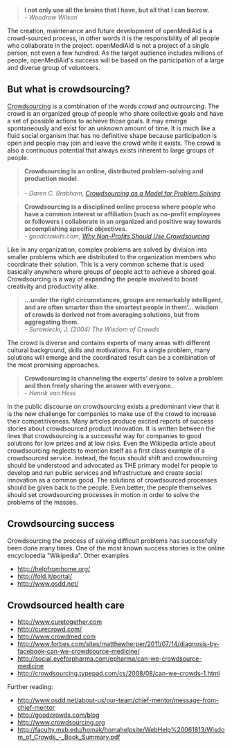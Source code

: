 > **I not only use all the brains that I have, but all that I can borrow.**<br />
> \- _Woodrow Wilson_

The creation, maintenance and future development of openMediAid is a crowd-sourced process, in other words it is the responsibility of all people who collaborate in the project. openMediAid is not a project of a single person, not even a few hundred. As the target audience includes millions of people, openMediAid's success will be based on the participation of a large and diverse group of volunteers.

## But what is crowdsourcing?
[Crowdsourcing](http://en.wikipedia.org/wiki/Crowdsourcing) is a combination of the words *crowd* and *outsourcing*. 
The crowd is an organized group of people who share collective goals and have a set of possible actions to achieve those goals. It may emerge spontaneously and exist for an unknown amount of time. It is much like a fluid social organism that has no definitive shape because participation is open and people may join and leave the crowd while it exists. The crowd is also a continuous potential that always exists inherent to large groups of people.

> **Crowdsourcing is an online, distributed problem-solving and production model.**<br />  
> \- _Daren C. Brabham, [Crowdsourcing as a Model for Problem Solving](http://content.lib.utah.edu/utils/getfile/collection/etd2/id/1190/filename/419.pdf)_

> **Crowdsourcing is a disciplined online process where people who have a common interest or affiliation (such as no-profit employees or followers ) collaborate in an organized and positive way towards accomplishing specific objectives.**<br /> 
> \- _goodcrowds.com, [Why Non-Profits Should Use Crowdsourcing](http://goodcrowds.com/wp-content/uploads/2013/11/Why-Non-Profits-Should-Use-Crowdsourcing.pdf)_

Like in any organization, complex problems are solved by division into smaller problems which are distributed to the organization members who coordinate their solution. This is a very common scheme that is used basically anywhere where groups of people act to achieve a shared goal. Crowdsourcing is a way of expanding the people involved to boost creativity and productivity alike.

> **...under the right circumstances, groups are remarkably intelligent, and are often smarter than the smartest people in them’... wisdom of crowds is derived not from averaging solutions, but from aggregating them.**<br />
> \- _Surowiecki, J. (2004) The Wisdom of Crowds_

The crowd is diverse and contains experts of many areas with different cultural background, skills and motivations. For a single problem, many solutions will emerge and the coordinated result can be a combination of the most promising approaches.

> **Crowdsourcing is channeling the experts’ desire to solve a problem and then freely sharing the answer with everyone.**<br />
> \- _Henrik van Hess_

In the public discourse on crowdsourcing exists a predominant view that it is the new challenge for companies to make use of the crowd to increase their competitiveness. Many articles produce excited reports of success stories about crowdsourced product innovation. It is written between the lines that crowdsourcing is a successful way for companies to good solutions for low prizes and at low risks. Even the Wikipedia article about crowdsourcing neglects to mention itself as a first class example of a crowdsourced service. Instead, the focus should shift and crowdsourcing should be understood and advocated as THE primary model for people to develop and run public services and infrastructure and create social innovation as a common good. The solutions of crowdsourced processes should be given back to the people. Even better, the people themselves should set crowdsourcing processes in motion in order to solve the problems of the masses.

## Crowdsourcing success
Crowdsourcing the process of solving difficult problems has successfully been done many times. One of the most known success stories is the online encyclopedia "Wikipedia". Other examples
+ http://helpfromhome.org/
+ http://fold.it/portal/
+ http://www.osdd.net/

<a name="ehealth-success-stories"></a>
## Crowdsourced health care
+ http://www.curetogether.com
+ http://curecrowd.com/
+ http://www.crowdmed.com
+ http://www.forbes.com/sites/matthewherper/2011/07/14/diagnosis-by-facebook-can-we-crowdsource-medicine/
+ http://social.eyeforpharma.com/epharma/can-we-crowdsource-medicine
+ http://crowdsourcing.typepad.com/cs/2008/08/can-we-crowds-1.html

Further reading:
+ http://www.osdd.net/about-us/our-team/chief-mentor/message-from-chief-mentor
+ http://goodcrowds.com/blog
+ http://www.crowdsourcing.org
+ http://faculty.msb.edu/homak/homahelpsite/WebHelp%20061813/Wisdom_of_Crowds_-_Book_Summary.pdf



